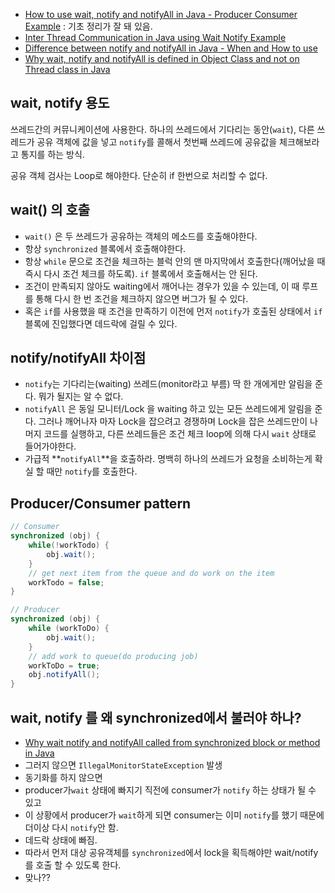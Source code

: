 * [How to use wait, notify and notifyAll in Java - Producer Consumer Example](http://javarevisited.blogspot.kr/2015/07/how-to-use-wait-notify-and-notifyall-in.html) : 기초 정리가 잘 돼 있음.
* [Inter Thread Communication in Java using Wait Notify Example](http://javarevisited.blogspot.kr/2013/12/inter-thread-communication-in-java-wait-notify-example.html)
* [Difference between notify and notifyAll in Java - When and How to use](http://javarevisited.blogspot.kr/2012/10/difference-between-notify-and-notifyall-java-example.html)
* [Why wait, notify and notifyAll is defined in Object Class and not on Thread class in Java](http://javarevisited.blogspot.kr/2012/02/why-wait-notify-and-notifyall-is.html)

## wait, notify 용도
쓰레드간의 커뮤니케이션에 사용한다. 하나의 쓰레드에서 기다리는 동안(`wait`), 다른 쓰레드가 공유 객체에 값을 넣고 `notify`를 콜해서 첫번째 쓰레드에 공유값을 체크해보라고 통지를 하는 방식.

공유 객체 검사는 Loop로 해야한다. 단순히 if 한번으로 처리할 수 없다.

## wait() 의 호출
* `wait()` 은 두 쓰레드가 공유하는 객체의 메소드를 호출해야한다.
* 항상 `synchronized` 블록에서 호출해야한다.
* 항상 `while` 문으로 조건을 체크하는 블럭 안의 맨 마지막에서 호출한다(깨어났을 때 즉시 다시 조건 체크를 하도록). `if` 블록에서 호출해서는 안 된다.
* 조건이 만족되지 않아도 waiting에서 깨어나는 경우가 있을 수 있는데, 이 때 루프를 통해 다시 한 번 조건을 체크하지 않으면 버그가 될 수 있다.
* 혹은 `if`를 사용했을 때 조건을 만족하기 이전에 먼저 `notify`가 호출된 상태에서 `if` 블록에 진입했다면 데드락에 걸릴 수 있다.

## notify/notifyAll 차이점
* `notify`는 기다리는(waiting) 쓰레드(monitor라고 부름) 딱 한 개에게만 알림을 준다. 뭐가 될지는 알 수 없다.
* `notifyAll` 은 동일 모니터/Lock 을 waiting 하고 있는 모든 쓰레드에게 알림을 준다. 그러나 깨어나자 마자 Lock을 잡으려고 경쟁하며 Lock을 잡은
쓰레드만이 나머지 코드를 실행하고, 다른 쓰레드들은 조건 체크 loop에 의해 다시 `wait` 상태로 들어가야한다.
* 가급적 **`notifyAll`**을 호출하라. 명백히 하나의 쓰레드가 요청을 소비하는게 확실 할 때만 `notify`를 호출한다.

## Producer/Consumer pattern
```java
// Consumer
synchronized (obj) {
    while(!workTodo) {
        obj.wait();
    }
    // get next item from the queue and do work on the item
    workTodo = false;
}

// Producer
synchronized (obj) {
    while (workToDo) {
        obj.wait();
    }
    // add work to queue(do producing job)
    workToDo = true;
    obj.notifyAll();
}
```

## wait, notify 를 왜 synchronized에서 불러야 하나?
* [Why wait notify and notifyAll called from synchronized block or method in Java](http://javarevisited.blogspot.kr/2011/05/wait-notify-and-notifyall-in-java.html)
* 그러지 않으면 `IllegalMonitorStateException` 발생
* 동기화를 하지 않으면
* producer가`wait` 상태에 빠지기 직전에 consumer가 `notify` 하는 상태가 될 수 있고
* 이 상황에서 producer가 `wait`하게 되면 consumer는 이미 `notify`를 했기 때문에 더이상 다시 `notify`안 함.
* 데드락 상태에 빠짐.
* 따라서 먼저 대상 공유객체를 `synchronized`에서 lock을 획득해야만 wait/notify를 호출 할 수 있도록 한다.
* 맞나??
